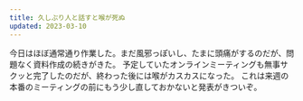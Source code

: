 ```yaml
---
title: 久しぶり人と話すと喉が死ぬ
updated: 2023-03-10
---
```


今日はほぼ通常通り作業した。まだ風邪っぽいし、たまに頭痛がするのだが、問題なく資料作成の続きがきた。
予定していたオンラインミーティングも無事サクッと完了したのだが、終わった後には喉がカスカスになった。
これは来週の本番のミーティングの前にもう少し直しておかないと発表がきついぞ。
